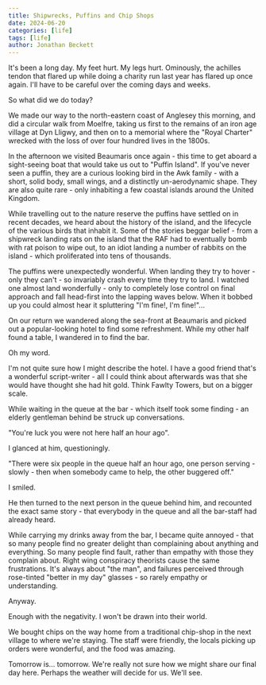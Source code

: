 ```yaml
---
title: Shipwrecks, Puffins and Chip Shops
date: 2024-06-20
categories: [life]
tags: [life]
author: Jonathan Beckett
---
```


It's been a long day. My feet hurt. My legs hurt. Ominously, the achilles tendon that flared up while doing a charity run last year has flared up once again. I'll have to be careful over the coming days and weeks.

So what did we do today?

We made our way to the north-eastern coast of Anglesey this morning, and did a circular walk from Moelfre, taking us first to the remains of an iron age village at Dyn Lligwy, and then on to a memorial where the "Royal Charter" wrecked with the loss of over four hundred lives in the 1800s.

In the afternoon we visited Beaumaris once again - this time to get aboard a sight-seeing boat that would take us out to "Puffin Island". If you've never seen a puffin, they are a curious looking bird in the Awk family - with a short, solid body, small wings, and a distinctly un-aerodynamic shape. They are also quite rare - only inhabiting a few coastal islands around the United Kingdom.

While travelling out to the nature reserve the puffins have settled on in recent decades, we heard about the history of the island, and the lifecycle of the various birds that inhabit it. Some of the stories beggar belief - from a shipwreck landing rats on the island that the RAF had to eventually bomb with rat poison to wipe out, to an idiot landing a number of rabbits on the island - which proliferated into tens of thousands.

The puffins were unexpectedly wonderful. When landing they try to hover - only they can't - so invariably crash every time they try to land. I watched one almost land wonderfully - only to completely lose control on final approach and fall head-first into the lapping waves below. When it bobbed up you could almost hear it spluttering "I'm fine!, I'm fine!"...

On our return we wandered along the sea-front at Beaumaris and picked out a popular-looking hotel to find some refreshment. While my other half found a table, I wandered in to find the bar.

Oh my word.

I'm not quite sure how I might describe the hotel. I have a good friend that's a wonderful script-writer - all I could think about afterwards was that she would have thought she had hit gold. Think Fawlty Towers, but on a bigger scale.

While waiting in the queue at the bar - which itself took some finding - an elderly gentleman behind be struck up conversations.

"You're luck you were not here half an hour ago".

I glanced at him, questioningly.

"There were six people in the queue half an hour ago, one person serving - slowly - then when somebody came to help, the other buggered off."

I smiled.

He then turned to the next person in the queue behind him, and recounted the exact same story - that everybody in the queue and all the bar-staff had already heard.

While carrying my drinks away from the bar, I became quite annoyed - that so many people find no greater delight than complaining about anything and everything. So many people find fault, rather than empathy with those they complain about. Right wing conspiracy theorists cause the same frustrations. It's always about "the man", and failures perceived through rose-tinted "better in my day" glasses - so rarely empathy or understanding.

Anyway.

Enough with the negativity. I won't be drawn into their world.

We bought chips on the way home from a traditional chip-shop in the next village to where we're staying. The staff were friendly, the locals picking up orders were wonderful, and the food was amazing.

Tomorrow is... tomorrow. We're really not sure how we might share our final day here. Perhaps the weather will decide for us. We'll see.
